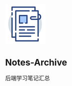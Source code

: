 ![logo](resources/documents.png)

<h1 style="align:center;font-weight:bold">Notes-Archive</h1>
<div style="font-size:18px">
    后端学习笔记汇总
</div>

<!-- [Github](https://github.com/gelald/note) -->
<!-- [开始阅读](#标题) -->
